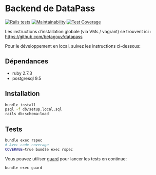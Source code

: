 # Backend de DataPass
[![Rails tests](https://github.com/betagouv/signup-back/actions/workflows/ci.yml/badge.svg)](https://github.com/betagouv/signup-back/actions/workflows/ci.yml)
[![Maintainability](https://api.codeclimate.com/v1/badges/713ba5c1e90ee6a35937/maintainability)](https://codeclimate.com/github/betagouv/signup-back/maintainability)
[![Test Coverage](https://api.codeclimate.com/v1/badges/713ba5c1e90ee6a35937/test_coverage)](https://codeclimate.com/github/betagouv/signup-back/test_coverage)

Les instructions d’installation globale (via VMs / vagrant) se trouvent ici : https://github.com/betagouv/datapass

Pour le développement en local, suivez les instructions ci-dessous:

## Dépendances

* ruby 2.7.3
* postgresql 9.5

## Installation

```sh
bundle install
psql -f db/setup.local.sql
rails db:schema:load
```

## Tests

```sh
bundle exec rspec
# Avec code coverage
COVERAGE=true bundle exec rspec
```

Vous pouvez utiliser [guard](https://github.com/guard/guard) pour lancer les
tests en continue:

```sh
bundle exec guard
```
